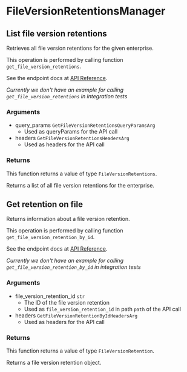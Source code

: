 # FileVersionRetentionsManager

## List file version retentions

Retrieves all file version retentions for the given enterprise.

This operation is performed by calling function `get_file_version_retentions`.

See the endpoint docs at
[API Reference](https://developer.box.com/reference/get-file-version-retentions/).

*Currently we don't have an example for calling `get_file_version_retentions` in integration tests*

### Arguments

- query_params `GetFileVersionRetentionsQueryParamsArg`
  - Used as queryParams for the API call
- headers `GetFileVersionRetentionsHeadersArg`
  - Used as headers for the API call


### Returns

This function returns a value of type `FileVersionRetentions`.

Returns a list of all file version retentions for the enterprise.


## Get retention on file

Returns information about a file version retention.

This operation is performed by calling function `get_file_version_retention_by_id`.

See the endpoint docs at
[API Reference](https://developer.box.com/reference/get-file-version-retentions-id/).

*Currently we don't have an example for calling `get_file_version_retention_by_id` in integration tests*

### Arguments

- file_version_retention_id `str`
  - The ID of the file version retention
  - Used as `file_version_retention_id` in path `path` of the API call
- headers `GetFileVersionRetentionByIdHeadersArg`
  - Used as headers for the API call


### Returns

This function returns a value of type `FileVersionRetention`.

Returns a file version retention object.


